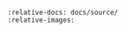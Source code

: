 <!-- markdownlint-disable MD041 -->
```{include} ../../CONTRIBUTING.md
:relative-docs: docs/source/
:relative-images:
```
<!-- markdownlint-enable MD041 -->
